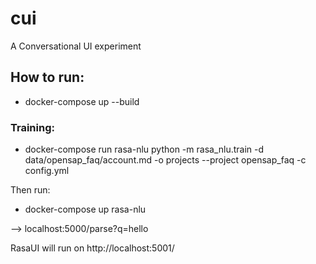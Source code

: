 # cui
A Conversational UI experiment


## How to run:

- docker-compose up --build


### Training:
 
- docker-compose run rasa-nlu python -m rasa_nlu.train -d data/opensap_faq/account.md -o projects --project opensap_faq -c config.yml

Then run:

- docker-compose up rasa-nlu

--> localhost:5000/parse?q=hello

RasaUI will run on http://localhost:5001/